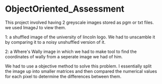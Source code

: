 # ObjectOriented_Assessment

This project involved having 2 greyscale images stored as pgm or txt files. we used ImageJ to view them.

1: a shuffled image of the university of lincoln logo. We had to unscamble it by comparing it to a noisy unshuffled version of it.

2: a Where's Wally image in which we had to make tool to find the coordinates of wally from a seperate image we had of him.


We had to use a objective method to solve this problem. I essentially split the image up into smaller matrices and then compared the numerical values for each pixel to determine the differences between them.

